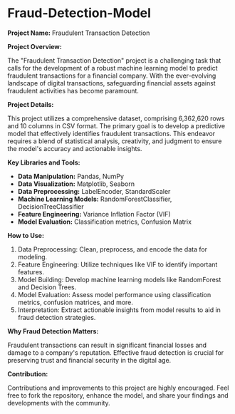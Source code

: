 # Fraud-Detection-Model

**Project Name:** Fraudulent Transaction Detection


**Project Overview:**

The "Fraudulent Transaction Detection" project is a challenging task that calls for the development of a robust machine learning model to predict fraudulent transactions for a financial company. With the ever-evolving landscape of digital transactions, safeguarding financial assets against fraudulent activities has become paramount.

**Project Details:**

This project utilizes a comprehensive dataset, comprising 6,362,620 rows and 10 columns in CSV format. The primary goal is to develop a predictive model that effectively identifies fraudulent transactions. This endeavor requires a blend of statistical analysis, creativity, and judgment to ensure the model's accuracy and actionable insights.

**Key Libraries and Tools:**

- **Data Manipulation:** Pandas, NumPy
- **Data Visualization:** Matplotlib, Seaborn
- **Data Preprocessing:** LabelEncoder, StandardScaler
- **Machine Learning Models:** RandomForestClassifier, DecisionTreeClassifier
- **Feature Engineering:** Variance Inflation Factor (VIF)
- **Model Evaluation:** Classification metrics, Confusion Matrix

**How to Use:**

1. Data Preprocessing: Clean, preprocess, and encode the data for modeling.
2. Feature Engineering: Utilize techniques like VIF to identify important features.
3. Model Building: Develop machine learning models like RandomForest and Decision Trees.
4. Model Evaluation: Assess model performance using classification metrics, confusion matrices, and more.
5. Interpretation: Extract actionable insights from model results to aid in fraud detection strategies.

**Why Fraud Detection Matters:**

Fraudulent transactions can result in significant financial losses and damage to a company's reputation. Effective fraud detection is crucial for preserving trust and financial security in the digital age.

**Contribution:**

Contributions and improvements to this project are highly encouraged. Feel free to fork the repository, enhance the model, and share your findings and developments with the community.

